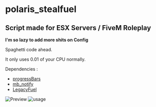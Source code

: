 # polaris_stealfuel
Script made for ESX Servers / FiveM Roleplay
-
__I'm so lazy to add more shits on Config__


Spaghetti code ahead.

It only uses 0.01 of your CPU normally.

Dependencies : 
- [progressBars](https://forum.cfx.re/t/release-progress-bars-1-0-standalone/)
- [mb_notify](https://github.com/jetpnix/mb_notify)
- [LegacyFuel](https://github.com/InZidiuZ/LegacyFuel)


![Preview](https://i.imgur.com/TQtsyZ0.jpg)
![usage](https://i.imgur.com/138jCnW.jpg)
